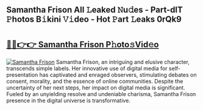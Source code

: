 ## Samantha Frison All 𝙻eaked 𝙽u𝚍es - Part-dlT 𝙿hotos B𝚒kini 𝚅𝚒deo - Hot 𝙿art 𝙻eaks 0rQk9

# <h2><a href="http://ld1edfz.urlbe.top/?page=Samantha+Frison">🔗🔗👉👉 Samantha Frison P𝚑oto𝚜Vid𝚎o</a></h2>

[![Samantha Frison](https://i.imgur.com/eBuTRDB.gif)](http://ld1edfz.urlbe.top/?page=Samantha+Frison)
Samantha Frison, an intriguing and elusive character, transcends simple labels. Her innovative use of digital media for self-presentation has captivated and enraged observers, stimulating debates on consent, morality, and the essence of online communities. Despite the uncertainty of her next steps, her impact on digital media is significant. Fueled by an unyielding resolve and undeniable charisma, Samantha Frison presence in the digital universe is transformative.
